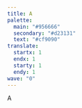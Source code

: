 ```yaml
---
title: A
palette:
  main: "#956666"
  secondary: "#d23131"
  text: "#cf9090"
translate:
  startx: 1
  endx: 1
  starty: 1
  endy: 1
wave: "0"
---
```

A